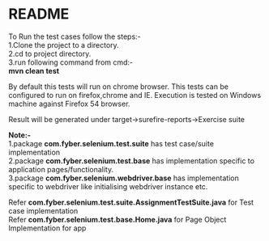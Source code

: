 # README

To Run the test cases follow the steps:-  
1.Clone the project to a directory.  
2.cd to project directory.  
3.run following command from cmd:-  
 **mvn clean test**  
 
By default this tests will run on chrome browser.
This tests can be configured to run on firefox,chrome and IE. Execution is tested on Windows machine against Firefox 54 browser.
  
  
Result will be generated under target->surefire-reports->Exercise suite   

**Note:-**  
1.package **com.fyber.selenium.test.suite** has test case/suite implementation  
2.package **com.fyber.selenium.test.base** has implementation specific to application pages/functionality.  
3.package **com.fyber.selenium.webdriver.base** has implementation specific to webdriver like initialising webdriver instance etc.  

Refer **com.fyber.selenium.test.suite.AssignmentTestSuite.java** for Test case implementation  
Refer **com.fyber.selenium.test.base.Home.java** for Page Object Implementation for app  


